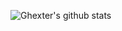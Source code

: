 ![Ghexter's github stats](https://github-readme-stats.vercel.app/api?username=GhexterCortes&count_private=true&show_icons=true&theme=dracula&hide_rank=false)

<!-- ### My top languages

![Top Langs](https://github-readme-stats.vercel.app/api/top-langs/?username=GhexterCortes&layout=compact&theme=dracula&langs_count=3

### Featured Repository

![Readme Card](https://github-readme-stats.vercel.app/api/pin/?username=FalloutStudios&repo=HiddenPlayer&theme=dracula&show_owner=true)) -->
